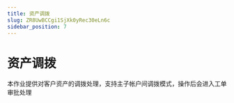 ```yaml
---
title: 资产调拨
slug: ZR8UwBCCgi1SjXk0yRec30eLn6c
sidebar_position: 7
---
```



# 资产调拨

本作业提供对客户资产的调拨处理，支持主子帐户间调拨模式，操作后会进入工单审批处理

